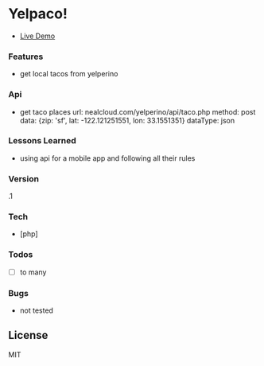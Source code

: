 # Yelpaco!

- [Live Demo](http://nealcloud.com/yelpaco/)

### Features
  - get local tacos from yelperino

### Api
 - get taco places
 url: nealcloud.com/yelperino/api/taco.php
 method: post
 data: {zip: 'sf', lat: -122.121251551, lon: 33.1551351}
 dataType: json

### Lessons Learned
 - using api for a mobile app and following all their rules

### Version
.1

### Tech
* [php]

### Todos
 - [ ] to many

### Bugs
 - not tested

License
----
MIT